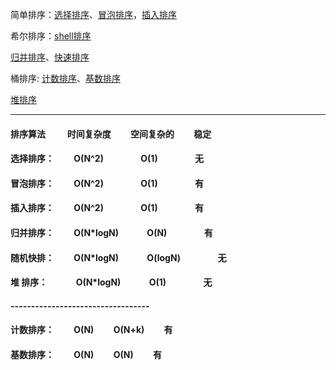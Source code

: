 简单排序：[选择排序](https://github.com/sihaihou/algorithm/tree/master/src/com/reyco/algorithm/sort/SelectionSort.java)、[冒泡排序](https://github.com/sihaihou/algorithm/tree/master/src/com/reyco/algorithm/sort/BubbleSort.java)，[插入排序](https://github.com/sihaihou/algorithm/tree/master/src/com/reyco/algorithm/sort/InsertSort.java)

希尔排序：[shell排序](https://github.com/sihaihou/algorithm/tree/master/src/com/reyco/algorithm/sort/ShellSort.java)

[归并排序](https://github.com/sihaihou/algorithm/tree/master/src/com/reyco/algorithm/sort/MergeSort.java)、[快速排序](https://github.com/sihaihou/algorithm/tree/master/src/com/reyco/algorithm/sort/QuickSort.java)


桶排序: [计数排序](https://github.com/sihaihou/algorithm/tree/master/src/com/reyco/algorithm/sort/CountSort.java)、[基数排序](https://github.com/sihaihou/algorithm/tree/master/src/com/reyco/algorithm/sort/RadixSort.java)

[堆排序](https://github.com/sihaihou/algorithm/tree/master/src/com/reyco/algorithm/sort/HeapSort.java)

----------------------------------------------------------------------------------------------

#### 排序算法  &emsp;&emsp;         时间复杂度&emsp;&emsp;    空间复杂的&emsp;&emsp;  稳定
#### 选择排序：&emsp;&emsp;          O(N^2)&emsp;&emsp;&emsp;&emsp;        O(1)&emsp;&emsp;&emsp;&emsp;        无
#### 冒泡排序：&emsp;&emsp;          O(N^2)&emsp;&emsp;&emsp;&emsp;        O(1)&emsp;&emsp;&emsp;&emsp;      有
#### 插入排序：&emsp;&emsp;          O(N^2)&emsp;&emsp;&emsp;&emsp;        O(1)&emsp;&emsp;&emsp;&emsp;       有
#### 归并排序：&emsp;&emsp;          O(N*logN)&emsp;&emsp;&emsp;      O(N)&emsp;&emsp;&emsp;&emsp;       有
#### 随机快排：&emsp;&emsp;          O(N*logN)&emsp;&emsp;&emsp;      O(logN)&emsp;&emsp;&emsp;&emsp;    无
#### 堆  排序：&emsp;&emsp;&emsp;    O(N*logN)&emsp;&emsp;&emsp;      O(1)&emsp;&emsp;&emsp;&emsp;       无 
#### ----------------------------------
#### 计数排序：&emsp;&emsp;          O(N)&emsp;&emsp;          O(N+k)&emsp;&emsp;     有 
#### 基数排序：&emsp;&emsp;          O(N)&emsp;&emsp;          O(N)&emsp;&emsp;       有 
